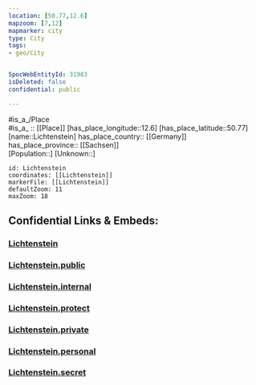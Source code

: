 ```yaml
---
location: [50.77,12.6] 
mapzoom: [7,12] 
mapmarker: city 
type: City
tags:
- geo/City


SpocWebEntityId: 31983
isDeleted: false
confidential: public

---
```

#is_a_/Place  
#is_a_ :: [[Place]] 
[has_place_longitude::12.6] 
[has_place_latitude::50.77] 
[name::Lichtenstein] 
has_place_country:: [[Germany]]  
has_place_province:: [[Sachsen]]  
[Population::] 
[Unknown::] 


```leaflet
id: Lichtenstein
coordinates: [[Lichtenstein]] 
markerFile: [[Lichtenstein]] 
defaultZoom: 11 
maxZoom: 18
```


## Confidential Links & Embeds: 

### [Lichtenstein](/_Standards/Earth/Continent/Europe/Europe~Central/Germany/Germany~East/Sachsen/counties~Sachsen/Zwickau/cities~Zwickau/Glauchau/City/Lichtenstein.md) 

### [Lichtenstein.public](/_public/Earth/Continent/Europe/Europe~Central/Germany/Germany~East/Sachsen/counties~Sachsen/Zwickau/cities~Zwickau/Glauchau/City/Lichtenstein.public.md) 

### [Lichtenstein.internal](/_internal/Earth/Continent/Europe/Europe~Central/Germany/Germany~East/Sachsen/counties~Sachsen/Zwickau/cities~Zwickau/Glauchau/City/Lichtenstein.internal.md) 

### [Lichtenstein.protect](/_protect/Earth/Continent/Europe/Europe~Central/Germany/Germany~East/Sachsen/counties~Sachsen/Zwickau/cities~Zwickau/Glauchau/City/Lichtenstein.protect.md) 

### [Lichtenstein.private](/_private/Earth/Continent/Europe/Europe~Central/Germany/Germany~East/Sachsen/counties~Sachsen/Zwickau/cities~Zwickau/Glauchau/City/Lichtenstein.private.md) 

### [Lichtenstein.personal](/_personal/Earth/Continent/Europe/Europe~Central/Germany/Germany~East/Sachsen/counties~Sachsen/Zwickau/cities~Zwickau/Glauchau/City/Lichtenstein.personal.md) 

### [Lichtenstein.secret](/_secret/Earth/Continent/Europe/Europe~Central/Germany/Germany~East/Sachsen/counties~Sachsen/Zwickau/cities~Zwickau/Glauchau/City/Lichtenstein.secret.md)


